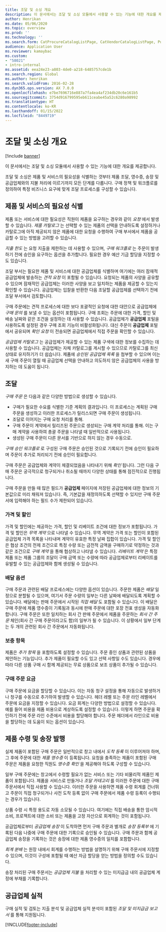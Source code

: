 ```yaml
---
title: 조달 및 소싱 개요
description: 이 문서에서는 조달 및 소싱 모듈에서 사용할 수 있는 기능에 대한 개요를 제공합니다.
author: Henrikan
ms.date: 05/06/2020
ms.topic: overview
ms.prod: ''
ms.technology: ''
ms.search.form: CatProcureCatalogListPage, CatVendorCatalogListPage, PurchTable, PurchTablePart
audience: Application User
ms.reviewer: kamaybac
ms.custom:
- "58021"
- intro-internal
ms.assetid: eea24e23-a803-4de0-a218-6485757cde1b
ms.search.region: Global
ms.author: henrikan
ms.search.validFrom: 2016-02-28
ms.dyn365.ops.version: AX 7.0.0
ms.openlocfilehash: e7be7696716e887a7fa4ea4af234db20c6e161b5
ms.sourcegitcommit: 3754d916799595eb611ceabe45a52c6280a98992
ms.translationtype: HT
ms.contentlocale: ko-KR
ms.lasthandoff: 01/15/2022
ms.locfileid: "8449719"
---
```

# <a name="procurement-and-sourcing-overview"></a>조달 및 소싱 개요

[!include [banner](../includes/banner.md)]

이 문서에서는 조달 및 소싱 모듈에서 사용할 수 있는 기능에 대한 개요를 제공합니다.

조달 및 소싱은 제품 및 서비스의 필요성을 식별하는 것부터 제품 조달, 영수증, 송장 및 공급업체와의 지불 처리에 이르기까지 모든 단계를 다룹니다. 구매 정책 및 워크플로를 정의하여 특정 비즈니스 요구에 맞게 조달 프로세스를 구성할 수 있습니다.

## <a name="identifying-a-need-for-product-and-services"></a>제품 및 서비스의 필요성 식별

제품 또는 서비스에 대한 필요성은 직원이 제품을 요구하는 경우와 같이 *요청* 에서 발생할 수 있습니다. *제품 카탈로그* 는 선택할 수 있는 제품의 선택을 안내하도록 설정하거나 카탈로그에 아직 제공되지 않은 제품에 대한 요청을 수행하여 구매 부서에서 제품을 공급할 수 있는 방법을 고려할 수 있습니다.  

*지출 한도* 는 요청 지출을 제한하는 데 사용할 수 있으며, *구매 워크플로* 는 주문이 발생하기 전에 승인을 요구하는 옵션을 추가합니다. 필요한 경우 예산 기금 할당을 지정할 수도 있습니다.  

조달 부서는 필요한 제품 및 서비스에 대한 공급업체를 식별하며 여기에는 여러 잠재적 공급업체에 발송하는 *견적 요청* 이 포함될 수 있습니다. 요청되는 제품의 사양을 공유할 수 있으며 잠재적인 공급업체는 이러한 사양을 보고 일치하는 제품을 제공할 수 있는지 확인할 수 있습니다. 공급업체는 입찰을 반환한 다음 조달할 공급업체를 선택하기 전에 조달 부서에서 검토합니다.  

구매 주문에는 견적 프로세스에 대한 보다 포괄적인 요청에 대한 대안으로 공급업체에 *구매 문의* 를 보낼 수 있는 옵션이 포함됩니다. 구매 조회는 주문에 대한 가격, 할인 및 배송 날짜와 같은 조건을 설정하는 데 사용할 수 있습니다. 공급업체가 **공급업체** 포털을 사용하도록 설정된 경우 구매 조회 기능이 비활성화됩니다. 대신 주문이 **공급업체** 포털에서 공유되며 *확인 요청* 이 전송되면 공급업체에서 직접 주문을 확인할 수 있습니다.  

*공급업체 카탈로그* 는 공급업체가 제공할 수 있는 제품 구색에 대한 정보를 수집하는 데 사용할 수 있습니다. 공급업체는 자체 카탈로그를 게시할 수 있으므로 카탈로그를 최신 상태로 유지하기가 더 쉽습니다. 제품에 *승인된 공급업체 목록* 을 첨부할 수 있으며 이는 새 구매 주문이 열릴 때 공급업체 선택을 안내하고 의도하지 않은 공급업체의 사용을 방지하는 데 도움이 됩니다.

## <a name="procurement"></a>조달

*구매 주문* 은 다음과 같은 다양한 방법으로 생성할 수 있습니다.

- 구매가 필요한 수요를 식별한 기준 계획의 결과입니다. 이 프로세스는 계획된 구매 주문을 생성하고 이러한 프로세스가 릴리스되면 구매 주문이 생성됩니다.
- 조달로 이어지는 구매 요청 처리를 통해.
- 구매 주문이 계약에서 릴리즈된 주문으로 생성되는 구매 계약 처리를 통해. 이는 구매 계약을 사용하여 총괄 주문을 나타낼 때 일반적으로 사용됩니다.
- 생성된 구매 주문이 다른 문서를 기반으로 하지 않는 경우 수동으로.

*구매 승인 워크플로* 로 구성된 구매 주문은 승인된 것으로 기록되기 전에 승인이 필요하며 주문이 추가로 처리되기 전에 승인이 필요합니다.

구매 주문은 공급업체와 계약이 체결되었음을 나타내기 위해 *확인* 됩니다. 그런 다음 구매 주문은 궁극적으로 청구되거나 취소될 때까지 다양한 상태를 통해 점진적으로 진행됩니다.  

구매 주문을 만들 때 많은 필드가 **공급업체** 페이지에 저장된 공급업체에 대한 정보의 기본값으로 미리 채워져 있습니다. 즉, 기본값을 재정의하도록 선택할 수 있지만 구매 주문서에 입력해야 하는 필드 수가 제한되어 있습니다.

### <a name="prices-and-discounts"></a>가격 및 할인

가격 및 할인에는 제공하는 가격, 할인 및 리베이트 조건에 대한 정보가 포함됩니다. 가격 및 할인은 *무역 계약* 으로 나타낼 수 있습니다. 무역 계약은 가격 또는 할인이 포함된 공급업체 가격 목록을 나타내며 계약이 유효한 특정 날짜 집합이 있습니다. 가격 및 할인은 협상 조건의 전제 조건으로 특정 수량 또는 금전적 금액을 구매하기로 약정하는 것과 같은 조건으로 *구매 계약* 을 통해 협상하고 나타낼 수 있습니다. *리베이트 계약* 은 특정 제품 또는 제품 그룹의 조달이 구매 금액 또는 수량에 따라 공급업체로부터 리베이트를 유발할 수 있는 공급업체와 함께 생성될 수 있습니다.

### <a name="delivery-options"></a>배달 옵션

구매 주문과 관련된 배달 프로세스에는 다양한 옵션이 있습니다. 주문한 제품은 *배달* 일정으로 분할될 수 있으며, 여기서 주문 수량의 일부는 다른 날짜에 배달되도록 계획할 수 있습니다. 배달에는 판매 주문에서 시작된 *직접 배달* 도 포함될 수 있습니다. 이 배달은 구매 주문에 제품 영수증이 기록됨과 동시에 판매 주문에 대한 포장 전표 생성을 자동화합니다. 구매 주문은 또한 일치하는 회사 간 판매 주문에서 제품을 주문하는 *회사 간 주문* 체인(회사 간 구매 주문이라고도 함)의 일부가 될 수 있습니다. 이 상황에서 일부 단계는 두 개의 관련된 회사 간 주문에서 자동화됩니다.

### <a name="supplementary-items"></a>보충 항목

제품은 *추가 항목* 을 포함하도록 설정할 수 있습니다. 주문 중인 상품과 관련된 상품을 제안하는 기능입니다. 추가 제품이 필요할 수도 있고 선택 사항일 수도 있습니다. 경우에 따라 다른 상품 구매 시 함께 제공되는 무료 상품으로 보조 상품이 추가될 수 있습니다.

### <a name="purchase-order-charges"></a>구매 주문 요금

구매 주문에 요금을 할당할 수 있습니다. 이는 자동 청구 설정을 통해 자동으로 발생하거나 청구를 수동으로 추가하여 발생할 수 있습니다. 헤더 레벨 또는 주문 라인 레벨에서 주문에 요금을 지정할 수 있습니다. 요금 회계는 다양한 방법으로 설정할 수 있습니다. 예를 들어 비용을 제품 비용으로 계상하도록 설정할 수 있습니다. 이렇게 하면 주문을 확인하기 전에 주문 라인 수준에서 비용을 할당해야 합니다. 주문 헤더에서 라인으로 비용을 할당하는 데 도움이 되는 옵션이 있습니다.

## <a name="product-receipt-and-invoicing"></a>제품 수령 및 송장 발행

실제 제품이 포함된 구매 주문은 일반적으로 창고 내에서 *도착 등록* 이 이루어져야 하며, 그 후에 주문에 대한 *제품 영수증* 이 등록됩니다. 요청을 충족하는 제품이 포함된 구매 주문은 제품을 요청한 직원도 *영수증 확인* 을 제공해야 하도록 구성할 수 있습니다.  

일부 구매 주문에는 창고에서 수령할 필요가 없는 서비스 또는 기타 비물리적 제품인 제품이 포함됩니다. 제품을 서비스로 만들거나 *조달 카테고리* 를 이러한 주문에 대한 구매 주문서에서 직접 사용할 수 있습니다. 이러한 주문을 사용하면 제품 수령 회계를 건너뛰고 주문이 직접 청구되거나 사전 도착 등록 없이 구매 주문에서 제품 수령 등록이 수행되는 경우가 있습니다.  

상품 수령 시 특정 용도로 자동 소모될 수 있습니다. 여기에는 직접 배송을 통한 암시적 소비, 프로젝트에 대한 소비 또는 제품을 고정 자산으로 회계하는 것이 포함됩니다.  

공급업체로부터 *공급업체 송장* 이 도착하면 먼저 구매 주문과 별개로 *송장 등록부* 에 기록된 다음 나중에 구매 주문에 대한 기록으로 승인될 수 있습니다. 구매 주문과 함께 공급업체 송장을 기록하는 것은 송장에 대한 제품 영수증의 일치를 포함합니다.  

*회계 분배* 는 원장 내에서 회계를 수행하는 방법을 설명하기 위해 구매 주문서에 지정할 수 있으며, 이것이 구성에 포함될 때 예산 자금 할당을 얻는 방법을 정의할 수도 있습니다.  

송장 처리된 구매 주문서는 *공급업체 지불* 을 처리할 수 있는 미지급금 내의 공급업체 계정에 부채를 기록합니다.

## <a name="vendor-performance"></a>공급업체 실적

구매 실적 및 검토는 지출 분석 및 공급업체 실적 분석이 포함된 *조달 및 미지급금 보고서* 를 통해 지원됩니다.


[!INCLUDE[footer-include](../../includes/footer-banner.md)]